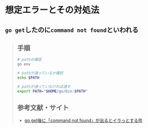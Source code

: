 # 想定エラーとその対処法
## `go get`したのに`command not found`といわれる
> ## 手順
> ```bash
> # pathの確認
> go env
> 
> # pathが通っているか確認
> echo $PATH
> 
> # pathが通っていなければ通す
> export PATH="$HOME/go/bin:$PATH"
> ```
> ## 参考文献・サイト
> - [go get後に「command not found」が出るとイラっとする件](https://selfnote.work/20210513/programming/go-error-command-not-found/)
